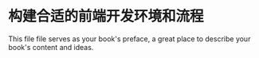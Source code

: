 # 构建合适的前端开发环境和流程

This file file serves as your book's preface, a great place to describe your book's content and ideas.

